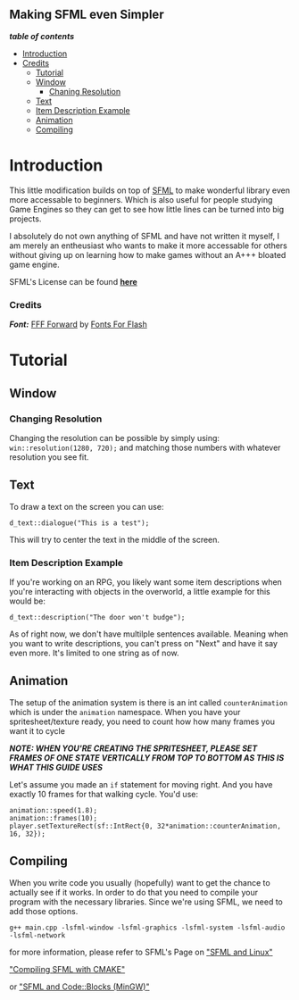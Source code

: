 ## Making SFML even Simpler

***table of contents***
- [Introduction](#introduction)
- [Credits](#credits)
    - [Tutorial](#tutorial)
    - [Window](#window)
        - [Chaning Resolution](#changing-resolution)
    - [Text](#text)
    - [Item Description Example](#item-description-example)
    - [Animation](#animation)
    - [Compiling](#compiling)

# Introduction
This little modification builds on top of [SFML](https://www.sfml-dev.org/) to make wonderful library even more accessable to beginners. Which is also useful for people studying Game Engines so they can get to see how little lines can be turned into big projects.

I absolutely do not own anything of SFML and have not written it myself, I am merely an entheusiast who wants to make it more accessable for others without giving up on learning how to make games without an A+++ bloated game engine.

SFML's License can be found [__here__](https://www.sfml-dev.org/license.php)

### Credits

***Font:*** [FFF Forward](https://www.1001fonts.com/fff-forward-font.html) by [Fonts For Flash](https://www.1001fonts.com/users/fontsforflash/)

# Tutorial

## Window

### Changing Resolution
Changing the resolution can be possible by simply using:
```win::resolution(1280, 720);```
and matching those numbers with whatever resolution you see fit.

## Text
To draw a text on the screen you can use:

```d_text::dialogue("This is a test");```

This will try to center the text in the middle of the screen.

### Item Description Example
If you're working on an RPG, you likely want some item descriptions when you're interacting with objects in the overworld, a little example for this would be:

```d_text::description("The door won't budge");```

As of right now, we don't have multilple sentences available. Meaning when you want to write descriptions, you can't press on "Next" and have it say even more. It's limited to one string as of now.

## Animation
The setup of the animation system is there is an int called `counterAnimation` which is under the `animation` namespace. When you have your spritesheet/texture ready, you need to count how how many frames you want it to cycle

***NOTE: WHEN YOU'RE CREATING THE SPRITESHEET, PLEASE SET FRAMES OF ONE STATE VERTICALLY FROM TOP TO BOTTOM AS THIS IS WHAT THIS GUIDE USES***

Let's assume you made an `if` statement for moving right. And you have exactly 10 frames for that walking cycle. You'd use:

```animation::counterAnimation = 0
animation::speed(1.8);
animation::frames(10);
player.setTextureRect(sf::IntRect{0, 32*animation::counterAnimation, 16, 32});
```

## Compiling
When you write code you usually (hopefully) want to get the chance to actually see if it works. In order to do that you need to compile your program with the necessary libraries. Since we're using SFML, we need to add those options.

```g++ main.cpp -lsfml-window -lsfml-graphics -lsfml-system -lsfml-audio -lsfml-network```

for more information, please refer to SFML's Page on ["SFML and Linux"](https://www.sfml-dev.org/tutorials/2.5/start-linux.php)

["Compiling SFML with CMAKE"](https://www.sfml-dev.org/tutorials/2.5/compile-with-cmake.php)

or ["SFML and Code::Blocks (MinGW)"](https://www.sfml-dev.org/tutorials/2.5/start-cb.php)
